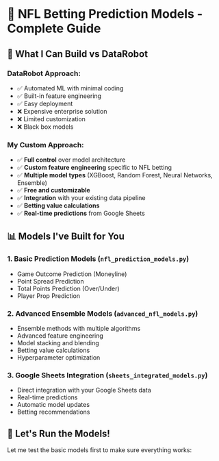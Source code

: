 # 🏈 NFL Betting Prediction Models - Complete Guide

## 🤖 What I Can Build vs DataRobot

### DataRobot Approach:
- ✅ Automated ML with minimal coding
- ✅ Built-in feature engineering
- ✅ Easy deployment
- ❌ Expensive enterprise solution
- ❌ Limited customization
- ❌ Black box models

### My Custom Approach:
- ✅ **Full control** over model architecture
- ✅ **Custom feature engineering** specific to NFL betting
- ✅ **Multiple model types** (XGBoost, Random Forest, Neural Networks, Ensemble)
- ✅ **Free and customizable**
- ✅ **Integration** with your existing data pipeline
- ✅ **Betting value calculations**
- ✅ **Real-time predictions** from Google Sheets

## 📊 Models I've Built for You

### 1. **Basic Prediction Models** (`nfl_prediction_models.py`)
- Game Outcome Prediction (Moneyline)
- Point Spread Prediction
- Total Points Prediction (Over/Under)
- Player Prop Prediction

### 2. **Advanced Ensemble Models** (`advanced_nfl_models.py`)
- Ensemble methods with multiple algorithms
- Advanced feature engineering
- Model stacking and blending
- Betting value calculations
- Hyperparameter optimization

### 3. **Google Sheets Integration** (`sheets_integrated_models.py`)
- Direct integration with your Google Sheets data
- Real-time predictions
- Automatic model updates
- Betting recommendations

## 🚀 Let's Run the Models!

Let me test the basic models first to make sure everything works:


